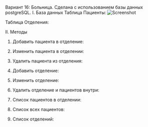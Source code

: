 Вариант 16: Больница. Сделана с использованием базы данных postgreSQL.
I. База данных
   Таблица Пациенты:
   ![Screenshot](https://github.com/BreadGitHub/Trinkets/blob/main/hospital/data_departments.png)

   Таблица Отделения:
   
II. Методы
1. Добавить пациента в отделение:
   
2. Изменить пациента в отделении:
   
3. Удалить пациента из отделения:

4. Добавить отделение:

5. Изменить отделение:

6. Удалить отделение и пациентов внутри:

7. Список пациентов в отделении:

8. Список всех пациентов:

9. Список отделений:
